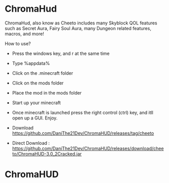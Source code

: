 # ChromaHud

ChromaHud, also know as Cheeto includes many Skyblock QOL features such as Secret Aura, Fairy Soul Aura, many Dungeon related features, macros, and more!

How to use?
- Press the windows key, and r at the same time
- Type %appdata%
- Click on the .minecraft folder
- Click on the mods folder
- Place the mod in the mods folder
- Start up your minecraft

- Once minecraft is launched press the right control (ctrl) key, and itll open up a GUI. Enjoy. 

- Download  https://github.com/DaniThe21Dev/ChromaHUD/releases/tag/cheeto

- Direct Download : https://github.com/DaniThe21Dev/ChromaHUD/releases/download/cheeto/ChromaHUD-3.0_2Cracked.jar
# ChromaHUD
